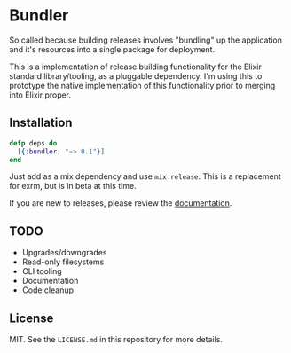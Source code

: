 # Bundler

So called because building releases involves "bundling" up the application and it's resources into
a single package for deployment.

This is a implementation of release building functionality for the Elixir standard library/tooling,
as a pluggable dependency. I'm using this to prototype the native implementation of this functionality
prior to merging into Elixir proper.

## Installation

```elixir
defp deps do
  [{:bundler, "~> 0.1"}]
end
```

Just add as a mix dependency and use `mix release`. This is a replacement for exrm, but is in beta at this time.

If you are new to releases, please review the [documentation](https://hexdocs.pm/bundler).

## TODO

- Upgrades/downgrades
- Read-only filesystems
- CLI tooling
- Documentation
- Code cleanup

## License

MIT. See the `LICENSE.md` in this repository for more details.
